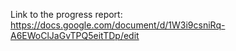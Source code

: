 Link to the progress report: https://docs.google.com/document/d/1W3i9csniRq-A6EWoClJaGvTPQ5eitTDp/edit
